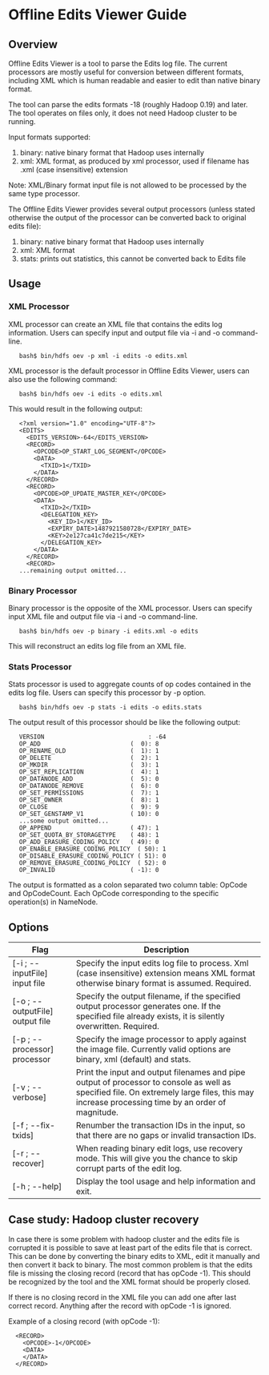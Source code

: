 

# Offline Edits Viewer Guide

## Overview

Offline Edits Viewer is a tool to parse the Edits log file. The current processors are mostly useful for conversion between different formats, including XML which is human readable and easier to edit than native binary format.

The tool can parse the edits formats -18 (roughly Hadoop 0.19) and later. The tool operates on files only, it does not need Hadoop cluster to be running.

Input formats supported:

  1. binary: native binary format that Hadoop uses internally
  2. xml: XML format, as produced by xml processor, used if filename has .xml (case insensitive) extension



Note: XML/Binary format input file is not allowed to be processed by the same type processor.

The Offline Edits Viewer provides several output processors (unless stated otherwise the output of the processor can be converted back to original edits file):

  1. binary: native binary format that Hadoop uses internally
  2. xml: XML format
  3. stats: prints out statistics, this cannot be converted back to Edits file



## Usage

### XML Processor

XML processor can create an XML file that contains the edits log information. Users can specify input and output file via -i and -o command-line.
    
    
       bash$ bin/hdfs oev -p xml -i edits -o edits.xml
    

XML processor is the default processor in Offline Edits Viewer, users can also use the following command:
    
    
       bash$ bin/hdfs oev -i edits -o edits.xml
    

This would result in the following output:
    
    
       <?xml version="1.0" encoding="UTF-8"?>
       <EDITS>
         <EDITS_VERSION>-64</EDITS_VERSION>
         <RECORD>
           <OPCODE>OP_START_LOG_SEGMENT</OPCODE>
           <DATA>
             <TXID>1</TXID>
           </DATA>
         </RECORD>
         <RECORD>
           <OPCODE>OP_UPDATE_MASTER_KEY</OPCODE>
           <DATA>
             <TXID>2</TXID>
             <DELEGATION_KEY>
               <KEY_ID>1</KEY_ID>
               <EXPIRY_DATE>1487921580728</EXPIRY_DATE>
               <KEY>2e127ca41c7de215</KEY>
             </DELEGATION_KEY>
           </DATA>
         </RECORD>
         <RECORD>
       ...remaining output omitted...
    

### Binary Processor

Binary processor is the opposite of the XML processor. Users can specify input XML file and output file via -i and -o command-line.
    
    
       bash$ bin/hdfs oev -p binary -i edits.xml -o edits
    

This will reconstruct an edits log file from an XML file.

### Stats Processor

Stats processor is used to aggregate counts of op codes contained in the edits log file. Users can specify this processor by -p option.
    
    
       bash$ bin/hdfs oev -p stats -i edits -o edits.stats
    

The output result of this processor should be like the following output:
    
    
       VERSION                             : -64
       OP_ADD                         (  0): 8
       OP_RENAME_OLD                  (  1): 1
       OP_DELETE                      (  2): 1
       OP_MKDIR                       (  3): 1
       OP_SET_REPLICATION             (  4): 1
       OP_DATANODE_ADD                (  5): 0
       OP_DATANODE_REMOVE             (  6): 0
       OP_SET_PERMISSIONS             (  7): 1
       OP_SET_OWNER                   (  8): 1
       OP_CLOSE                       (  9): 9
       OP_SET_GENSTAMP_V1             ( 10): 0
       ...some output omitted...
       OP_APPEND                      ( 47): 1
       OP_SET_QUOTA_BY_STORAGETYPE    ( 48): 1
       OP_ADD_ERASURE_CODING_POLICY   ( 49): 0
       OP_ENABLE_ERASURE_CODING_POLICY  ( 50): 1
       OP_DISABLE_ERASURE_CODING_POLICY ( 51): 0
       OP_REMOVE_ERASURE_CODING_POLICY  ( 52): 0
       OP_INVALID                     ( -1): 0
    

The output is formatted as a colon separated two column table: OpCode and OpCodeCount. Each OpCode corresponding to the specific operation(s) in NameNode.

## Options

Flag  |  Description   
---|---  
[-i ; --inputFile] input file  |  Specify the input edits log file to process. Xml (case insensitive) extension means XML format otherwise binary format is assumed. Required.   
[-o ; --outputFile] output file  |  Specify the output filename, if the specified output processor generates one. If the specified file already exists, it is silently overwritten. Required.   
[-p ; --processor] processor  |  Specify the image processor to apply against the image file. Currently valid options are binary, xml (default) and stats.   
[-v ; --verbose]  |  Print the input and output filenames and pipe output of processor to console as well as specified file. On extremely large files, this may increase processing time by an order of magnitude.   
[-f ; --fix-txids]  |  Renumber the transaction IDs in the input, so that there are no gaps or invalid transaction IDs.   
[-r ; --recover]  |  When reading binary edit logs, use recovery mode. This will give you the chance to skip corrupt parts of the edit log.   
[-h ; --help]  |  Display the tool usage and help information and exit.   
  
## Case study: Hadoop cluster recovery

In case there is some problem with hadoop cluster and the edits file is corrupted it is possible to save at least part of the edits file that is correct. This can be done by converting the binary edits to XML, edit it manually and then convert it back to binary. The most common problem is that the edits file is missing the closing record (record that has opCode -1). This should be recognized by the tool and the XML format should be properly closed.

If there is no closing record in the XML file you can add one after last correct record. Anything after the record with opCode -1 is ignored.

Example of a closing record (with opCode -1):
    
    
      <RECORD>
        <OPCODE>-1</OPCODE>
        <DATA>
        </DATA>
      </RECORD>
    
